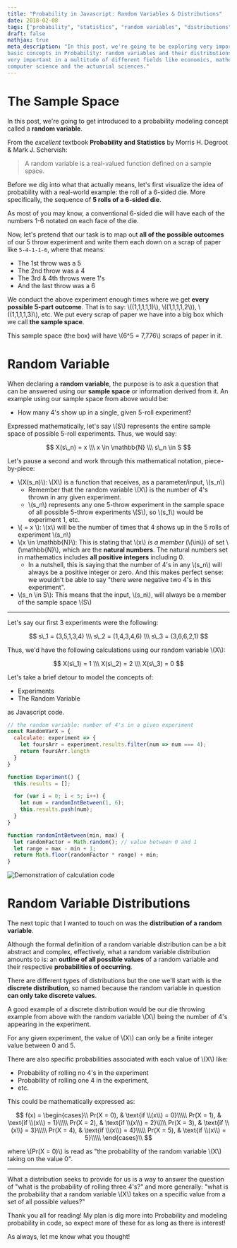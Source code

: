 ```yaml
---
title: "Probability in Javascript: Random Variables & Distributions"
date: 2018-02-08
tags: ["probability", "statistics", "random variables", "distributions"]
draft: false
mathjax: true
meta_description: "In this post, we're going to be exploring very important and
basic concepts in Probability: random variables and their distributions. These are
very important in a multitude of different fields like economics, mathematics,
computer science and the actuarial sciences."
---
```


# The Sample Space
In this post, we're going to get introduced to a probability modeling concept
called a __random variable__.

From the _excellent_ textbook __Probability and Statistics__ by Morris H.
Degroot & Mark J. Schervish:

> A random variable is a real-valued function defined on a sample space.

Before we dig into what that actually means, let's first visualize the idea of
probability with a real-world example: the roll of a 6-sided die. More specifically,
the sequence of __5 rolls of a 6-sided die__.

As most of you may know, a conventional 6-sided die will have each of the numbers
1-6 notated on each face of the die.

Now, let's pretend that our task is to map out __all of the possible outcomes__
of our 5 throw experiment and write them each down on a scrap of paper like
`5-4-1-1-6`, where that means:

* The 1st throw was a 5
* The 2nd throw was a 4
* The 3rd & 4th throws were 1's
* And the last throw was a 6

We conduct the above experiment enough times where we get __every possible
5-part outcome__. That is to say: \\((1,1,1,1,1)\\), \\((1,1,1,1,2\\)),
\\((1,1,1,1,3)\\), etc. We put every scrap of paper we have into a big box which we
call __the sample space__.

This sample space (the box) will have \\(6^5 = 7,776\\) scraps of paper in it.

# Random Variable
When declaring a __random variable__, the purpose is to ask a question that can
be answered using our __sample space__ or information derived from it. An example
using our sample space from above would be:

* How many 4's show up in a single, given 5-roll experiment?

Expressed mathematically, let's say \\(S\\) represents the entire sample space
of possible 5-roll experiments. Thus, we would say:

$$
X(s\_n) = x \\\ x \in \mathbb{N} \\\ s\_n \in S
$$

Let's pause a second and work through this mathematical notation, piece-by-piece:

* \\(X(s\_n)\\): \\(X\\) is a function that receives, as a parameter/input, \\(s\_n\\)
    * Remember that the random variable \\(X\\) is the number of 4's thrown in any
    given experiment.
    * \\(s\_n\\) represents any one 5-throw experiment in the sample space of
    all possible 5-throw experiments \\(S\\), so \\(s\_1\\) would be experiment 1,
    etc.
* \\( = x \\): \\(x\\) will be the number of times that 4 shows up in the 5 rolls
of experiment \\(s\_n\\)
* \\(x \in \mathbb{N}\\): This is stating that \\(x\\) _is a member_ (\\(\in\\))
of set \\(\mathbb{N}\\), which are the __natural numbers__. The natural numbers set
in mathematics includes __all positive integers__ including 0.
    * In a nutshell, this is saying that the number of 4's in any \\(s\_n\\) will
    always be a positive integer or zero. And this makes perfect sense: we wouldn't
    be able to say "there were negative two 4's in this experiment".
* \\(s\_n \in S\\): This means that the input, \\(s\_n\\), will always be a member
of the sample space \\(S\\)

---

Let's say our first 3 experiments were the following:

$$
s\_1 = (3,5,1,3,4) \\\ s\_2 = (1,4,3,4,6) \\\ s\_3 = (3,6,6,2,1)
$$

Thus, we'd have the following calculations using our random variable \\(X\\):

$$
X(s\_1) = 1 \\\ X(s\_2) = 2 \\\ X(s\_3) = 0
$$

Let's take a brief detour to model the concepts of:

* Experiments
* The Random Variable

as Javascript code.

```javascript
// the random variable: number of 4's in a given experiment
const RandomVarX = {
  calculate: experiment => {
    let foursArr = experiment.results.filter(num => num === 4);
    return foursArr.length
  }
}

function Experiment() {
  this.results = [];

  for (var i = 0; i < 5; i++) {
    let num = randomIntBetween(1, 6);
    this.results.push(num);
  }
}

function randomIntBetween(min, max) {
  let randomFactor = Math.random(); // value between 0 and 1
  let range = max - min + 1;
  return Math.floor(randomFactor * range) + min;
}
```

![Demonstration of calculation code](https://i.imgur.com/QH6ikq5.png)

# Random Variable Distributions

The next topic that I wanted to touch on was the __distribution of a random
variable__.

Although the formal definition of a random variable distribution can be a bit
abstract and complex, effectively, what a random variable distribution amounts to
is: an __outline of all possible values__ of a random variable and their
respective __probabilities of occurring__.

There are different types of distributions but the one we'll start with is the
__discrete distribution__, so named because the random variable in question
__can only take discrete values__.

A good example of a discrete distribution would be our die throwing example from
above with the random variable \\(X\\) being the number of 4's appearing in the
experiment.

For any given experiment, the value of \\(X\\) can only be a finite integer value
between 0 and 5.

There are also specific probabilities associated with each value of \\(X\\) like:

* Probability of rolling no 4's in the experiment
* Probability of rolling one 4 in the experiment,
* etc.

This could be mathematically expressed as:

$$
f(x) =
\begin{cases}\\
Pr(X = 0), & \text{if \\(x\\) = 0}\\\\\
Pr(X = 1), & \text{if \\(x\\) = 1}\\\\\
Pr(X = 2), & \text{if \\(x\\) = 2}\\\\\
Pr(X = 3), & \text{if \\(x\\) = 3}\\\\\
Pr(X = 4), & \text{if \\(x\\) = 4}\\\\\
Pr(X = 5), & \text{if \\(x\\) = 5}\\\\\
\end{cases}\\
$$

where \\(Pr(X = 0)\\) is read as "the probability of the random variable \\(X\\)
taking on the value 0".

---

What a distribution seeks to provide for us is a way to answer the question of
"what is the probability of rolling three 4's?" and more generally: "what is
the probability that a random variable \\(X\\) takes on a specific value from a
set of all possible values?"

Thank you all for reading! My plan is dig more into Probability and modeling
probability in code, so expect more of these for as long as there is interest!

As always, let me know what you thought!
